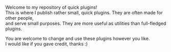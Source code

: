 Welcome to my repository of quick plugins!  
This is where I publish rather small, quick plugins. They are often made for other people,  
and serve small purposes. They are more useful as utilities than full-fledged plugins.  

You are welcome to change and use these plugins however you like.  
I would like if you gave credit, thanks :)  